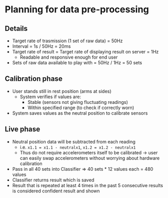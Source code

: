 # Planning for data pre-processing

## Details
- Target rate of trasmission (1 set of raw data) = 50Hz
- Interval = 1s / 50Hz = 20ms
- Target rate of result = Target rate of displaying result on server = 1Hz
  - Readable and responsive enough for end user
- Sets of raw data available to play with = 50Hz / 1Hz = 50 sets

## Calibration phase

- User stands still in rest position (arms at sides)
  - System verifies if values are:
    - Stable (sensors not giving fluctuating readings)
    - Within specified range (to check if correctly worn)
- System saves values as the neutral position to calibrate sensors

## Live phase

- Neutral position data will be subtracted from each reading
  - i.e. `x1.1 = x1.1 - neutralx1`, `x1.2 = x1.2 - neutralx1` 
  - Thus do not require accelerometers itself to be calibrated -> user can easily swap accelerometers without worrying about hardware calibration
- Pass in all 40 sets into Classifier => 40 sets * 12 values each = 480 values
- Classifier returns result which is saved
- Result that is repeated at least 4 times in the past 5 consecutive results is considered confident result and shown

